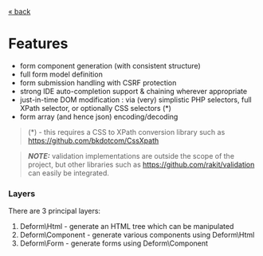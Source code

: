 [&laquo; back](../README.md)

# Features
* form component generation (with consistent structure)
* full form model definition
* form submission handling with CSRF protection
* strong IDE auto-completion support & chaining wherever appropriate
* just-in-time DOM modification : via  (very) simplistic PHP selectors, full XPath selector, or optionally CSS selectors (*)
* form array (and hence json) encoding/decoding

> (*) - this requires a CSS to XPath conversion library such as https://github.com/bkdotcom/CssXpath

> **_NOTE:_** validation implementations are outside the scope of the project, but other libraries such as
> https://github.com/rakit/validation can easily be integrated.

### Layers
There are 3 principal layers:
1. Deform\Html - generate an HTML tree which can be manipulated
2. Deform\Component - generate various components using Deform\Html
3. Deform\Form - generate forms using Deform\Component

